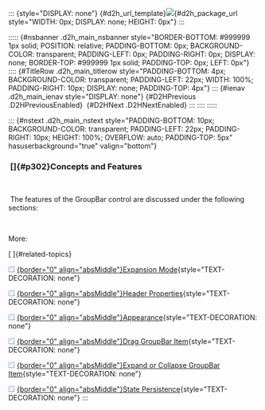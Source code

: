 ::: {style="DISPLAY: none"}
[](ms-xhelp:///?Id=d2h_url_template){#d2h_url_template}![](!package_url!){#d2h_package_url style="WIDTH: 0px; DISPLAY: none; HEIGHT: 0px"}
:::

::::: {#nsbanner .d2h_main_nsbanner style="BORDER-BOTTOM: #999999 1px solid; POSITION: relative; PADDING-BOTTOM: 0px; BACKGROUND-COLOR: transparent; PADDING-LEFT: 0px; PADDING-RIGHT: 0px; DISPLAY: none; BORDER-TOP: #999999 1px solid; PADDING-TOP: 0px; LEFT: 0px"}
:::: {#TitleRow .d2h_main_titlerow style="PADDING-BOTTOM: 4px; BACKGROUND-COLOR: transparent; PADDING-LEFT: 22px; WIDTH: 100%; PADDING-RIGHT: 10px; DISPLAY: none; PADDING-TOP: 4px"}
::: {#ienav .d2h_main_ienav style="DISPLAY: none"}
[](ms-xhelp:///?Id=1f8074b8-d376-4b52-b848-671f1c4b74e3){#D2HPrevious .D2HPreviousEnabled}  [](ms-xhelp:///?Id=8f354893-d80a-4441-b0e4-63c0ff85b39a){#D2HNext .D2HNextEnabled}
:::
::::
:::::

::: {#nstext .d2h_main_nstext style="PADDING-BOTTOM: 10px; BACKGROUND-COLOR: transparent; PADDING-LEFT: 22px; PADDING-RIGHT: 10px; HEIGHT: 100%; OVERFLOW: auto; PADDING-TOP: 5px" hasuserbackground="true" valign="bottom"}
###  []{#p302}Concepts and Features

 

 The features of the GroupBar control are discussed under the following sections:

 

More:

[ ]{#related-topics}

[![](../button.gif){border="0" align="absMiddle"}Expansion Mode](ms-xhelp:///?Id=ba41cb7c-d020-4dea-8752-a734fd38d190){style="TEXT-DECORATION: none"}

[![](../button.gif){border="0" align="absMiddle"}Header Properties](ms-xhelp:///?Id=d7a39a66-e1e1-4647-ab5e-46ad88ceb02d){style="TEXT-DECORATION: none"}

[![](../button.gif){border="0" align="absMiddle"}Appearance](ms-xhelp:///?Id=fba18852-641a-4498-bf40-a355a897b242){style="TEXT-DECORATION: none"}

[![](../button.gif){border="0" align="absMiddle"}Drag GroupBar Item](ms-xhelp:///?Id=d1c1811f-00a8-4925-abbc-603b78083415){style="TEXT-DECORATION: none"}

[![](../button.gif){border="0" align="absMiddle"}Expand or Collapse GroupBar Item](ms-xhelp:///?Id=14b656dd-ed5c-4a8d-80e3-b01a56895de6){style="TEXT-DECORATION: none"}

[![](../button.gif){border="0" align="absMiddle"}State Persistence](ms-xhelp:///?Id=3da662b1-2ab0-4fde-9b6a-4e1a67b7e501){style="TEXT-DECORATION: none"}
:::
